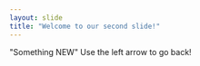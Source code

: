 ```yaml
---
layout: slide
title: "Welcome to our second slide!"
---
```

"Something NEW"
Use the left arrow to go back!
